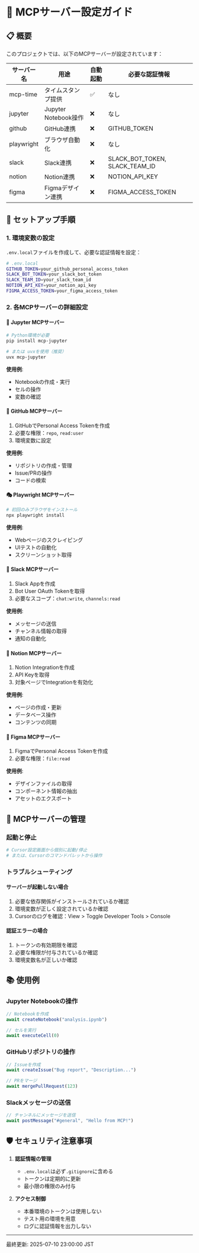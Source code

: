 # 🔌 MCPサーバー設定ガイド

## 📋 概要

このプロジェクトでは、以下のMCPサーバーが設定されています：

| サーバー名 | 用途 | 自動起動 | 必要な認証情報 |
|-----------|------|---------|---------------|
| mcp-time | タイムスタンプ提供 | ✅ | なし |
| jupyter | Jupyter Notebook操作 | ❌ | なし |
| github | GitHub連携 | ❌ | GITHUB_TOKEN |
| playwright | ブラウザ自動化 | ❌ | なし |
| slack | Slack連携 | ❌ | SLACK_BOT_TOKEN, SLACK_TEAM_ID |
| notion | Notion連携 | ❌ | NOTION_API_KEY |
| figma | Figmaデザイン連携 | ❌ | FIGMA_ACCESS_TOKEN |


## 🚀 セットアップ手順

### 1. 環境変数の設定

`.env.local`ファイルを作成して、必要な認証情報を設定：

```bash
# .env.local
GITHUB_TOKEN=your_github_personal_access_token
SLACK_BOT_TOKEN=your_slack_bot_token
SLACK_TEAM_ID=your_slack_team_id
NOTION_API_KEY=your_notion_api_key
FIGMA_ACCESS_TOKEN=your_figma_access_token
```

### 2. 各MCPサーバーの詳細設定

#### 📓 Jupyter MCPサーバー
```bash
# Python環境が必要
pip install mcp-jupyter

# または uvxを使用（推奨）
uvx mcp-jupyter
```

**使用例**:
- Notebookの作成・実行
- セルの操作
- 変数の確認

#### 🐙 GitHub MCPサーバー
1. GitHubでPersonal Access Tokenを作成
2. 必要な権限：`repo`, `read:user`
3. 環境変数に設定

**使用例**:
- リポジトリの作成・管理
- Issue/PRの操作
- コードの検索

#### 🎭 Playwright MCPサーバー
```bash
# 初回のみブラウザをインストール
npx playwright install
```

**使用例**:
- Webページのスクレイピング
- UIテストの自動化
- スクリーンショット取得

#### 💬 Slack MCPサーバー
1. Slack Appを作成
2. Bot User OAuth Tokenを取得
3. 必要なスコープ：`chat:write`, `channels:read`

**使用例**:
- メッセージの送信
- チャンネル情報の取得
- 通知の自動化

#### 📝 Notion MCPサーバー
1. Notion Integrationを作成
2. API Keyを取得
3. 対象ページでIntegrationを有効化

**使用例**:
- ページの作成・更新
- データベース操作
- コンテンツの同期

#### 🎨 Figma MCPサーバー
1. FigmaでPersonal Access Tokenを作成
2. 必要な権限：`file:read`

**使用例**:
- デザインファイルの取得
- コンポーネント情報の抽出
- アセットのエクスポート


## 🔧 MCPサーバーの管理

### 起動と停止
```bash
# Cursor設定画面から個別に起動/停止
# または、Cursorのコマンドパレットから操作
```

### トラブルシューティング

#### サーバーが起動しない場合
1. 必要な依存関係がインストールされているか確認
2. 環境変数が正しく設定されているか確認
3. Cursorのログを確認：View > Toggle Developer Tools > Console

#### 認証エラーの場合
1. トークンの有効期限を確認
2. 必要な権限が付与されているか確認
3. 環境変数名が正しいか確認

## 📚 使用例

### Jupyter Notebookの操作
```typescript
// Notebookを作成
await createNotebook("analysis.ipynb")

// セルを実行
await executeCell(0)
```

### GitHubリポジトリの操作
```typescript
// Issueを作成
await createIssue("Bug report", "Description...")

// PRをマージ
await mergePullRequest(123)
```

### Slackメッセージの送信
```typescript
// チャンネルにメッセージを送信
await postMessage("#general", "Hello from MCP!")
```

## 🛡️ セキュリティ注意事項

1. **認証情報の管理**
   - `.env.local`は必ず`.gitignore`に含める
   - トークンは定期的に更新
   - 最小限の権限のみ付与

2. **アクセス制御**
   - 本番環境のトークンは使用しない
   - テスト用の環境を用意
   - ログに認証情報を出力しない

---
最終更新: 2025-07-10 23:00:00 JST 